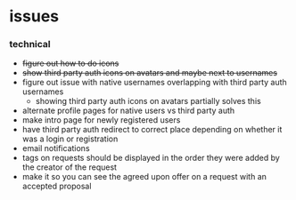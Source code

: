 # issues

### technical
- ~~figure out how to do icons~~
- ~~show third party auth icons on avatars and maybe next to usernames~~
- figure out issue with native usernames overlapping with third party auth usernames
  - showing third party auth icons on avatars partially solves this
- alternate profile pages for native users vs third party auth
- make intro page for newly registered users
- have third party auth redirect to correct place depending on whether it was a login or registration
- email notifications
- tags on requests should be displayed in the order they were added by the creator of the request
- make it so you can see the agreed upon offer on a request with an accepted proposal
